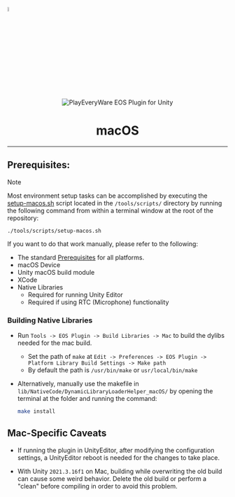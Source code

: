 <a href="/README.md"><img src="/com.playeveryware.eos/Documentation~/images/PlayEveryWareLogo.gif" alt="README.md" width="5%"/></a>

<div align="center"> <img src="/com.playeveryware.eos/Documentation~/images/EOSPluginLogo.png" alt="PlayEveryWare EOS Plugin for Unity" /> </div>

# <div align="center">macOS</div>
---

## Prerequisites:

> [!NOTE]
> Most environment setup tasks can be accomplished by executing the [setup-macos.sh](/tools/scripts/setup-macos.sh) script located in the `/tools/scripts/` directory by running the following command from within a terminal window at the root of the repository:
> ```
> ./tools/scripts/setup-macos.sh
> ```

If you want to do that work manually, please refer to the following:

* The standard <a href="/README.md#prerequisites">Prerequisites</a> for all platforms.
* macOS Device
* Unity macOS build module
* XCode
* Native Libraries  
  * Required for running Unity Editor
  * Required if using RTC (Microphone) functionality

### Building Native Libraries

* Run `Tools -> EOS Plugin -> Build Libraries -> Mac` to build the dylibs needed for the mac build.
    * Set the path of `make` at `Edit -> Preferences -> EOS Plugin -> Platform Library Build Settings -> Make path`  
    * By default the path is `/usr/bin/make` or `usr/local/bin/make`
* Alternatively, manually use the makefile in `lib/NativeCode/DynamicLibraryLoaderHelper_macOS/` by opening the terminal at the folder and running the command: 

    ```bash
    make install
    ```

## Mac-Specific Caveats

* If running the plugin in UnityEditor, after modifying the configuration settings, a UnityEditor reboot is needed for the changes to take place.  

* With Unity `2021.3.16f1` on Mac, building while overwriting the old build can cause some weird behavior. Delete the old build or perform a "clean" before compiling in order to avoid this problem.
